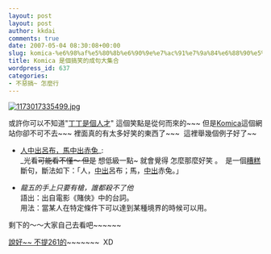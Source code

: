 ```yaml
---
layout: post
layout: post
author: kkdai
comments: true
date: 2007-05-04 08:30:08+00:00
slug: komica-%e6%98%af%e5%80%8b%e6%90%9e%e7%ac%91%e7%9a%84%e6%88%90%e5%8f%a5%e5%a4%a7%e9%9b%86%e5%90%88
title: Komica 是個搞笑的成句大集合
wordpress_id: 637
categories:
- 不惡搞~ 怎麼行
---
```


[![1173017335499.jpg](http://komica.dyndns.org/wiki/?plugin=ref&page=%E6%88%90%E5%8F%A5%2F%E4%B8%81%E4%B8%81%E6%98%AF%E5%80%8B%E4%BA%BA%E6%89%8D&src=1173017335499.jpg)](http://komica.dyndns.org/wiki/?plugin=attach&refer=%E6%88%90%E5%8F%A5%2F%E4%B8%81%E4%B8%81%E6%98%AF%E5%80%8B%E4%BA%BA%E6%89%8D&openfile=1173017335499.jpg)

或許你可以不知道"[丁丁是個人才](http://komica.dyndns.org/wiki/?%E6%88%90%E5%8F%A5%2F%E4%B8%81%E4%B8%81%E6%98%AF%E5%80%8B%E4%BA%BA%E6%89%8D)" 這個笑點是從何而來的~~~ 但是[Komica](http://komica.dyndns.org/wiki/?FrontPage)這個網站你卻不可不去~~~ 裡面真的有太多好笑的東西了~~~  這裡舉幾個例子好了~~

  * [人中出呂布，馬中出赤兔](http://komica.dyndns.org/wiki/?cmd=read&page=%E6%88%90%E5%8F%A5%2F%E4%BA%BA%E4%B8%AD%E5%87%BA%E5%91%82%E5%B8%83%EF%BC%8C%E9%A6%AC%E4%B8%AD%E5%87%BA%E8%B5%A4%E5%85%94&word=%E4%BA%BA%E4%B8%AD%E5%87%BA)_:   
_光看~~可能看不懂～ 但是~~ 想低級一點~ 就會覺得 怎麼那麼好笑 。　是一個[糟糕](http://komica.dyndns.org/wiki/?%E7%B3%9F%E7%B3%95)斷句，斷法如下：「人，[中出](http://komica.dyndns.org/wiki/?cmd=read&page=%E6%88%90%E5%8F%A5%2F%E9%BE%8D%E4%BA%94%E7%9A%84%E6%89%8B%E4%B8%8A%E5%8F%AA%E8%A6%81%E6%9C%89%E6%A7%8D%EF%BC%8C%E8%AA%B0%E9%83%BD%E6%AE%BA%E4%B8%8D%E4%BA%86%E4%BB%96)呂布；馬，[中出](http://komica.dyndns.org/wiki/?cmd=read&page=%E6%88%90%E5%8F%A5%2F%E9%BE%8D%E4%BA%94%E7%9A%84%E6%89%8B%E4%B8%8A%E5%8F%AA%E8%A6%81%E6%9C%89%E6%A7%8D%EF%BC%8C%E8%AA%B0%E9%83%BD%E6%AE%BA%E4%B8%8D%E4%BA%86%E4%BB%96)赤兔。」  

  * _龍五的手上只要有槍，誰都殺不了他_   
語出：出自電影《賭俠》中的台詞。   
用法：當某人在特定條件下可以達到某種境界的時候可以用。

剩下的～～大家自己去看吧~~~~~~

[說好~~ 不提261的](http://komica.dyndns.org/wiki/?cmd=read&page=%E6%88%90%E5%8F%A5%2F%E8%AA%AA%E5%A5%BD%E4%B8%8D%E6%8F%90261%E7%9A%84...)~~~~~~~  XD 

 
